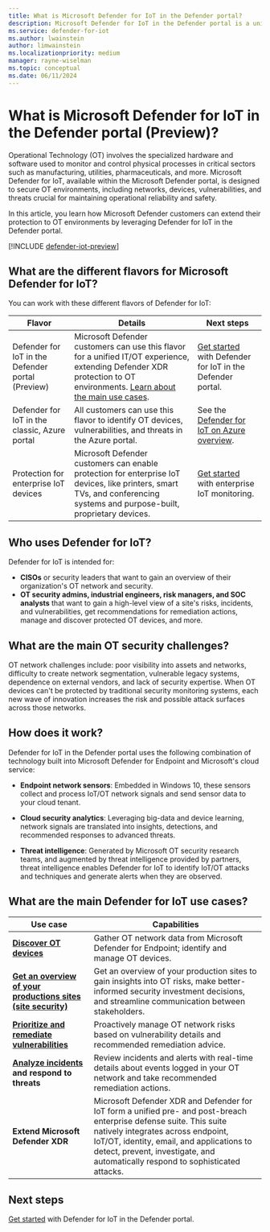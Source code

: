 ```yaml
---
title: What is Microsoft Defender for IoT in the Defender portal?
description: Microsoft Defender for IoT in the Defender portal is a unified security solution built specifically to identify IoT and OT devices, vulnerabilities, and threats.
ms.service: defender-for-iot
ms.author: lwainstein
author: limwainstein
ms.localizationpriority: medium
manager: rayne-wiselman
ms.topic: conceptual
ms.date: 06/11/2024
---
```


# What is Microsoft Defender for IoT in the Defender portal (Preview)?

Operational Technology (OT) involves the specialized hardware and software used to monitor and control physical processes in critical sectors such as manufacturing, utilities, pharmaceuticals, and more. Microsoft Defender for IoT, available within the Microsoft Defender portal, is designed to secure OT environments, including networks, devices, vulnerabilities, and threats crucial for maintaining operational reliability and safety.

In this article, you learn how Microsoft Defender customers can extend their protection to OT environments by leveraging Defender for IoT in the Defender portal.

[!INCLUDE [defender-iot-preview](../includes//defender-for-iot-defender-public-preview.md)]

## What are the different flavors for Microsoft Defender for IoT?

You can work with these different flavors of Defender for IoT:

|Flavor|Details|Next steps|
|---|---|---|
|Defender for IoT in the Defender portal (Preview)|Microsoft Defender customers can use this flavor for a unified IT/OT experience, extending Defender XDR protection to OT environments. [Learn about the main use cases](#what-are-the-main-defender-for-iot-use-cases).|[Get started](get-started.md) with Defender for IoT in the Defender portal.|
|Defender for IoT in the classic, Azure portal|All customers can use this flavor to identify OT devices, vulnerabilities, and threats in the Azure portal.|See the [Defender for IoT on Azure overview](/azure/defender-for-iot/organizations/overview).|
|Protection for enterprise IoT devices|Microsoft Defender customers can enable protection for enterprise IoT devices, like printers, smart TVs, and conferencing systems and purpose-built, proprietary devices.|[Get started](/azure/defender-for-iot/organizations/eiot-sensor) with enterprise IoT monitoring.|

## Who uses Defender for IoT?

Defender for IoT is intended for:

- **CISOs** or security leaders that want to gain an overview of their organization's OT network and security.
- **OT security admins, industrial engineers, risk managers, and SOC analysts** that want to gain a high-level view of a site's risks, incidents, and vulnerabilities, get recommendations for remediation actions, manage and discover protected OT devices, and more.

## What are the main OT security challenges?

OT network challenges include: poor visibility into assets and networks, difficulty to create network segmentation, vulnerable legacy systems, dependence on external vendors, and lack of security expertise. When OT devices can't be protected by traditional security monitoring systems, each new wave of innovation increases the risk and possible attack surfaces across those networks.

## How does it work?

Defender for IoT in the Defender portal uses the following combination of technology built into Microsoft Defender for Endpoint and Microsoft's cloud service:

- **Endpoint network sensors**: Embedded in Windows 10, these sensors collect and process IoT/OT network signals and send sensor data to your cloud tenant.

- **Cloud security analytics**: Leveraging big-data and device learning, network signals are translated into insights, detections, and recommended responses to advanced threats.

- **Threat intelligence**: Generated by Microsoft OT security research teams, and augmented by threat intelligence provided by partners, threat intelligence enables Defender for IoT to identify IoT/OT attacks and techniques and generate alerts when they are observed.

## What are the main Defender for IoT use cases?

|Use case|Capabilities|
|---|---|
|**[Discover OT devices](manage-devices-inventory.md)**|Gather OT network data from Microsoft Defender for Endpoint; identify and  manage OT devices.|
|**[Get an overview of your productions sites (site security)](site-security-overview.md)**|Get an overview of your production sites to gain insights into OT risks, make better-informed security investment decisions, and streamline communication between stakeholders.|
|**[Prioritize and remediate vulnerabilities](prioritize-vulnerabilities.md)**|Proactively manage OT network risks based on vulnerability details and recommended remediation advice.|
|**[Analyze incidents](investigate-threats.md) and respond to threats**|Review incidents and alerts with real-time details about events logged in your OT network and take recommended remediation actions.|
|**Extend Microsoft Defender XDR**|Microsoft Defender XDR and Defender for IoT form a unified pre- and post-breach enterprise defense suite. This suite natively integrates across endpoint, IoT/OT, identity, email, and applications to detect, prevent, investigate, and automatically respond to sophisticated attacks.|

## Next steps

[Get started](get-started.md) with Defender for IoT in the Defender portal.
